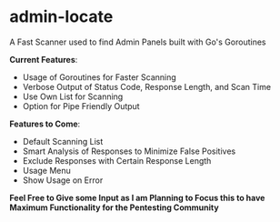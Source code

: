 # admin-locate
A Fast Scanner used to find Admin Panels built with Go's Goroutines


**Current Features**:
* Usage of Goroutines for Faster Scanning
* Verbose Output of Status Code, Response Length, and Scan Time
* Use Own List for Scanning
* Option for Pipe Friendly Output

**Features to Come**:
* Default Scanning List
* Smart Analysis of Responses to Minimize False Positives
* Exclude Responses with Certain Response Length
* Usage Menu
* Show Usage on Error

**Feel Free to Give some Input as I am Planning to Focus this to have Maximum Functionality for the Pentesting Community**


